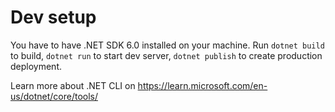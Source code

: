 # Dev setup

You have to have .NET SDK 6.0 installed on your machine. Run `dotnet build` to build, `dotnet run` to start dev server, `dotnet publish` to create production deployment.

Learn more about .NET CLI on https://learn.microsoft.com/en-us/dotnet/core/tools/

